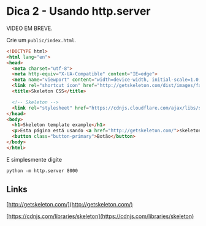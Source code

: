 # Dica 2 - Usando http.server

VIDEO EM BREVE.

Crie um `public/index.html`.

```html
<!DOCTYPE html>
<html lang="en">
<head>
  <meta charset="utf-8">
  <meta http-equiv="X-UA-Compatible" content="IE=edge">
  <meta name="viewport" content="width=device-width, initial-scale=1.0, shrink-to-fit=no">
  <link rel="shortcut icon" href="http://getskeleton.com/dist/images/favicon.png">
  <title>Skeleton CSS</title>

  <!-- Skeleton -->
  <link rel="stylesheet" href="https://cdnjs.cloudflare.com/ajax/libs/skeleton/2.0.4/skeleton.min.css">
</head>
<body>
  <h1>Skeleton template example</h1>
  <p>Esta página está usando <a href="http://getskeleton.com/">skeleton CSS</a>.</p>
  <button class="button-primary">Botão</button>
</body>
</html>
```

E simplesmente digite

```
python -m http.server 8000
```

## Links

[http://getskeleton.com/](http://getskeleton.com/)

[https://cdnjs.com/libraries/skeleton](https://cdnjs.com/libraries/skeleton)

